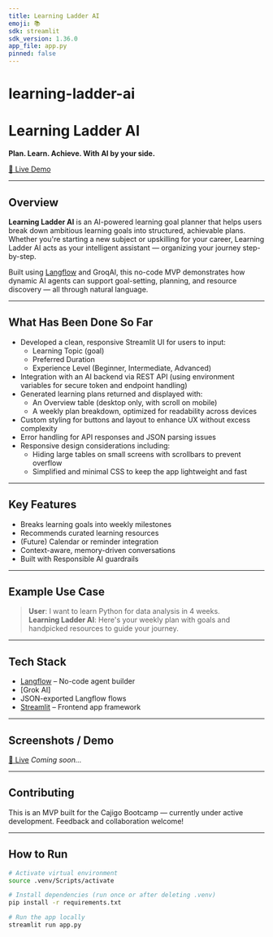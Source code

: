 ```yaml
---
title: Learning Ladder AI
emoji: 📚
sdk: streamlit
sdk_version: 1.36.0
app_file: app.py
pinned: false
---
```


# learning-ladder-ai 

# Learning Ladder AI  
**Plan. Learn. Achieve. With AI by your side.**

[🚀 Live Demo](https://huggingface.co/spaces/sravanirc/learning-ladder-ai)

---

## Overview

**Learning Ladder AI** is an AI-powered learning goal planner that helps users break down ambitious learning goals into structured, achievable plans. Whether you're starting a new subject or upskilling for your career, Learning Ladder AI acts as your intelligent assistant — organizing your journey step-by-step.

Built using [Langflow](https://docs.langflow.org/) and GroqAI, this no-code MVP demonstrates how dynamic AI agents can support goal-setting, planning, and resource discovery — all through natural language.

---

## What Has Been Done So Far

- Developed a clean, responsive Streamlit UI for users to input:
  - Learning Topic (goal)
  - Preferred Duration
  - Experience Level (Beginner, Intermediate, Advanced)
- Integration with an AI backend via REST API (using environment variables for secure token and endpoint handling)
- Generated learning plans returned and displayed with:
  - An Overview table (desktop only, with scroll on mobile)
  - A weekly plan breakdown, optimized for readability across devices
- Custom styling for buttons and layout to enhance UX without excess complexity
- Error handling for API responses and JSON parsing issues
- Responsive design considerations including:
  - Hiding large tables on small screens with scrollbars to prevent overflow
  - Simplified and minimal CSS to keep the app lightweight and fast

---

## Key Features

- Breaks learning goals into weekly milestones
- Recommends curated learning resources
- (Future) Calendar or reminder integration
- Context-aware, memory-driven conversations
- Built with Responsible AI guardrails

---

## Example Use Case

> **User**: I want to learn Python for data analysis in 4 weeks.  
> **Learning Ladder AI**: Here's your weekly plan with goals and handpicked resources to guide your journey.

---

## Tech Stack

- [Langflow](https://langflow.org/) – No-code agent builder
- [Grok AI] 
- JSON-exported Langflow flows
- [Streamlit](https://streamlit.io/) – Frontend app framework

---

## Screenshots / Demo
[🚀 Live](https://huggingface.co/spaces/sravanirc/learning-ladder-ai)
*Coming soon...*

---

## Contributing

This is an MVP built for the Cajigo Bootcamp — currently under active development. Feedback and collaboration welcome!

---

## How to Run

```bash
# Activate virtual environment
source .venv/Scripts/activate   

# Install dependencies (run once or after deleting .venv)
pip install -r requirements.txt

# Run the app locally
streamlit run app.py

